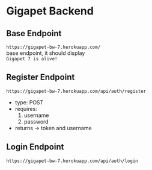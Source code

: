 # Gigapet Backend

## Base Endpoint

`https://gigapet-bw-7.herokuapp.com/`  
base endpoint, it should display  
`Gigapet 7 is alive!`

## Register Endpoint

`https://gigapet-bw-7.herokuapp.com/api/auth/register`

- type: POST
- requires:
    1. username
    1. password
- returns -> token and username

## Login Endpoint

`https://gigapet-bw-7.herokuapp.com/api/auth/login`  


